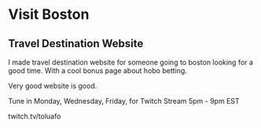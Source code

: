 # Visit Boston #
## Travel Destination Website ##

I made travel destination website for someone going to boston looking for a good time. With a cool bonus page about hobo betting.

Very good website is good.

Tune in Monday, Wednesday, Friday, for Twitch Stream 5pm - 9pm EST

twitch.tv/toluafo
